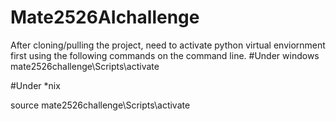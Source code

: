 # Mate2526AIchallenge
After cloning/pulling the project, need to activate python virtual enviornment first using the following commands on the command line.
#Under windows
mate2526challenge\Scripts\activate

#Under *nix

source mate2526challenge\Scripts\activate
